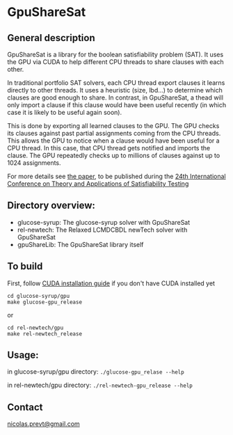 # GpuShareSat

## General description

GpuShareSat is a library for the boolean satisfiability problem (SAT). It uses the GPU via CUDA to help different CPU threads to share clauses with each other.

In traditional portfolio SAT solvers, each CPU thread export clauses it learns directly to other threads. It uses a heuristic (size, lbd...) to determine which clauses are good enough to share. 
In contrast, in GpuShareSat, a thead will only import a clause if this clause would have been useful recently (in which case it is likely to be useful again soon).

This is done by exporting all learned clauses to the GPU. The GPU checks its clauses against past partial assignments coming from the CPU threads. This allows the GPU to notice when a clause would have been useful for a CPU thread. In this case, that CPU thread gets notified and imports the clause. 
The GPU repeatedly checks up to millions of clauses against up to 1024 assignments.

For more details see [the paper](comp.nus.edu.sg/~meel/Papers/sat21-psm.pdf), to be published during the [24th International Conference on Theory and Applications of Satisfiability Testing](https://static-webs.doc.iiia.csic.es/sat2021/)

## Directory overview:
- glucose-syrup:  The glucose-syrup solver with GpuShareSat
- rel-newtech:    The Relaxed LCMDCBDL newTech solver with GpuShareSat
- gpuShareLib:    The GpuShareSat library itself

## To build
First, follow [CUDA installation guide](https://docs.nvidia.com/cuda/cuda-quick-start-guide/index.html) if you don't have CUDA installed yet
```
cd glucose-syrup/gpu
make glucose-gpu_release
```
or 
```
cd rel-newtech/gpu
make rel-newtech_release
```

## Usage:

in glucose-syrup/gpu directory: ```./glucose-gpu_relase --help```

in rel-newtech/gpu directory: ```./rel-newtech-gpu_release --help```

## Contact
[nicolas.prevt@gmail.com](mailto:nicolas.prevt@gmail.com)
